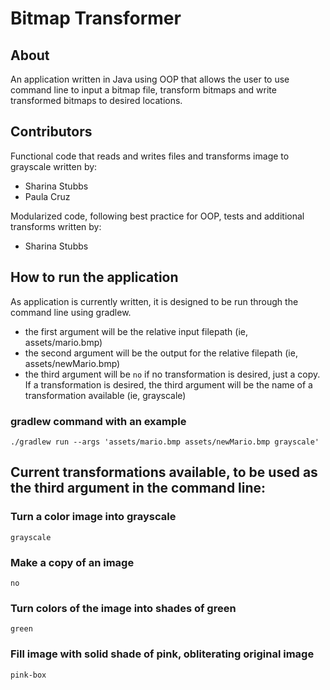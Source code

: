 # Bitmap Transformer
## About
An application written in Java using OOP that allows the user to use command line to input a bitmap file, transform bitmaps and write transformed bitmaps to desired locations. 

## Contributors
Functional code that reads and writes files and transforms image to grayscale written by:
* Sharina Stubbs
* Paula Cruz

Modularized code, following best practice for OOP, tests and additional transforms written by:
* Sharina Stubbs

## How to run the application
As application is currently written, it is designed to be run through the command line using gradlew. 
* the first argument will be the relative input filepath (ie, assets/mario.bmp) 
* the second argument will be the output for the relative filepath (ie, assets/newMario.bmp)
* the third argument will be `no` if no transformation is desired, just a copy. If a transformation is desired, the third argument will be the name of a transformation available (ie, grayscale)

### gradlew command with an example
```
./gradlew run --args 'assets/mario.bmp assets/newMario.bmp grayscale'
```

## Current transformations available, to be used as the third argument in the command line:
### Turn a color image into grayscale
`grayscale`
### Make a copy of an image
`no`
### Turn colors of the image into shades of green
`green`
### Fill image with solid shade of pink, obliterating original image
`pink-box`




